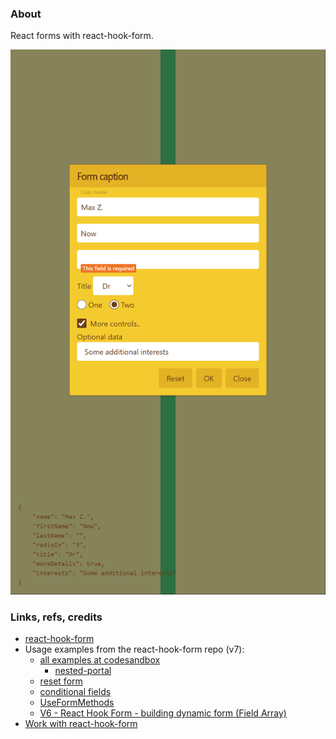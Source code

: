 ### About

React forms with react-hook-form.

![](src/assets/previews/2023-03-27_16-12-09.png)

### Links, refs, credits

* [react-hook-form](https://react-hook-form.com)
* Usage examples from the react-hook-form repo (v7):
  * [all examples at codesandbox](https://github.com/react-hook-form/react-hook-form/tree/master/examples)
    * [nested-portal](https://codesandbox.io/s/react-hook-form-nested-portal-bw8m75?file=/src/App.tsx)
  * [reset form](https://github.com/react-hook-form/react-hook-form/blob/master/examples/V7/resetForm.tsx)
  * [conditional fields](https://github.com/react-hook-form/react-hook-form/blob/master/examples/V7/conditionalFields.tsx)
  * [UseFormMethods](https://github.com/react-hook-form/react-hook-form/blob/master/examples/V7/typescript/UseFormMethods.tsx)
  * [V6 - React Hook Form - building dynamic form (Field Array)](https://www.youtube.com/watch?v=LhIvi4XHIco)
* [Work with react-hook-form](https://habr.com/ru/company/timeweb/blog/722108)

